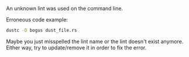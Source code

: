 An unknown lint was used on the command line.

Erroneous code example:

```sh
dustc -D bogus dust_file.rs
```

Maybe you just misspelled the lint name or the lint doesn't exist anymore.
Either way, try to update/remove it in order to fix the error.
